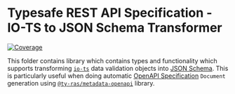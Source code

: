 # Typesafe REST API Specification - IO-TS to JSON Schema Transformer

[![Coverage](https://codecov.io/gh/ty-ras/data-io-ts/branch/main/graph/badge.svg?flag=metadata-jsonschema)](https://codecov.io/gh/ty-ras/data-io-ts)

This folder contains library which contains types and functionality which supports transforming [`io-ts`](https://github.com/gcanti/io-ts) data validation objects into [JSON Schema](https://json-schema.org).
This is particularly useful when doing automatic [OpenAPI Specification](https://swagger.io/specification/) `Document` generation using [`@ty-ras/metadata-openapi`](https://github.com/ty-ras/metadata-openapi) library.
